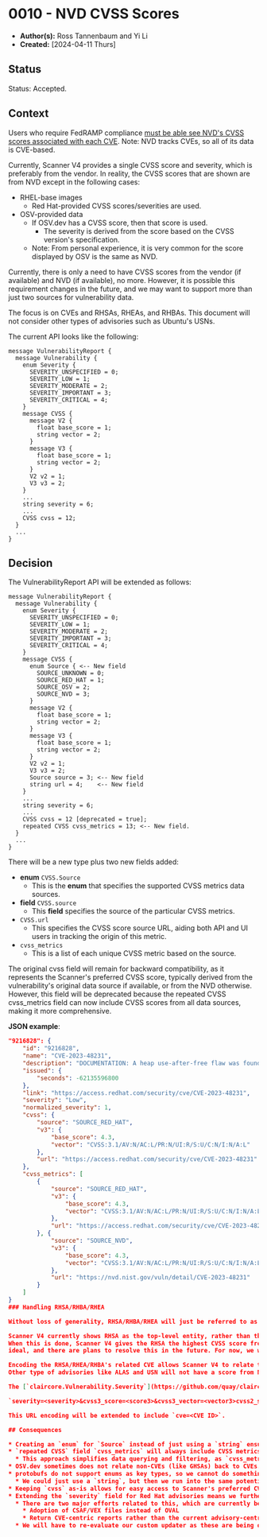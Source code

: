 # 0010 - NVD CVSS Scores

- **Author(s):** Ross Tannenbaum and Yi Li
- **Created:** [2024-04-11 Thurs]

## Status

Status: Accepted.

## Context

Users who require FedRAMP compliance [must be able see NVD's CVSS scores associated with each CVE](https://www.fedramp.gov/assets/resources/documents/CSP_Vulnerability_Scanning_Requirements.pdf).
Note: NVD tracks CVEs, so all of its data is CVE-based.

Currently, Scanner V4 provides a single CVSS score and severity, which is preferably from the vendor.
In reality, the CVSS scores that are shown are from NVD except in the following cases:

* RHEL-base images
  * Red Hat-provided CVSS scores/severities are used.
* OSV-provided data
  * If OSV.dev has a CVSS score, then that score is used.
    * The severity is derived from the score based on the CVSS version's specification.
  * Note: From personal experience, it is very common for the score displayed by OSV is the same as NVD.

Currently, there is only a need to have CVSS scores from the vendor (if available) and NVD (if available), no more.
However, it is possible this requirement changes in the future, and we may want to support more than just two
sources for vulnerability data.

The focus is on CVEs and RHSAs, RHEAs, and RHBAs. This document will not consider other types of advisories such as
Ubuntu's USNs.

The current API looks like the following:

```
message VulnerabilityReport {
  message Vulnerability {
    enum Severity {
      SEVERITY_UNSPECIFIED = 0;
      SEVERITY_LOW = 1;
      SEVERITY_MODERATE = 2;
      SEVERITY_IMPORTANT = 3;
      SEVERITY_CRITICAL = 4;
    }
    message CVSS {
      message V2 {
        float base_score = 1;
        string vector = 2;
      }
      message V3 {
        float base_score = 1;
        string vector = 2;
      }
      V2 v2 = 1;
      V3 v3 = 2;
    }
    ...
    string severity = 6;
    ...
    CVSS cvss = 12;
  }
  ...
}
```

## Decision

The VulnerabilityReport API will be extended as follows:

```
message VulnerabilityReport {
  message Vulnerability {
    enum Severity {
      SEVERITY_UNSPECIFIED = 0;
      SEVERITY_LOW = 1;
      SEVERITY_MODERATE = 2;
      SEVERITY_IMPORTANT = 3;
      SEVERITY_CRITICAL = 4;
    }
    message CVSS {
      enum Source { <-- New field
        SOURCE_UNKNOWN = 0;
        SOURCE_RED_HAT = 1;
        SOURCE_OSV = 2;
        SOURCE_NVD = 3;
      }
      message V2 {
        float base_score = 1;
        string vector = 2;
      }
      message V3 {
        float base_score = 1;
        string vector = 2;
      }
      V2 v2 = 1;
      V3 v3 = 2;
      Source source = 3; <-- New field
      string url = 4;    <-- New field
    }
    ...
    string severity = 6;
    ...
    CVSS cvss = 12 [deprecated = true];
    repeated CVSS cvss_metrics = 13; <-- New field.
  }
  ...
}
```

There will be a new type plus two new fields added:

* **enum** `CVSS.Source`
  * This is the **enum** that specifies the supported CVSS metrics data sources.
* **field** `CVSS.source`
  * This **field** specifies the source of the particular CVSS metrics.
* `CVSS.url`
  * This specifies the CVSS score source URL, aiding both API and UI users in tracking the origin of this metric.
* `cvss_metrics`
  * This is a list of each unique CVSS metric based on the source.

The original cvss field will remain for backward compatibility, as it represents the Scanner's preferred CVSS score, typically derived from the vulnerability's original data source if available, or from the NVD otherwise. 
However, this field will be deprecated because the repeated CVSS cvss_metrics field can now include CVSS scores from all data sources, making it more comprehensive.

**JSON example**:


```json
"9216828": {
	"id": "9216828",
	"name": "CVE-2023-48231",
	"description": "DOCUMENTATION: A heap use-after-free flaw was found in the vim package. ... MITIGATION: Mitigation for this issue is either not available or ..., applicability to widespread installation base or stability.",
	"issued": {
		"seconds": -62135596800
	},
	"link": "https://access.redhat.com/security/cve/CVE-2023-48231",
	"severity": "Low",
	"normalized_severity": 1,
	"cvss": {
		"source": "SOURCE_RED_HAT",
		"v3": {
			"base_score": 4.3,
			"vector": "CVSS:3.1/AV:N/AC:L/PR:N/UI:R/S:U/C:N/I:N/A:L"
		},
		"url": "https://access.redhat.com/security/cve/CVE-2023-48231"
	},
	"cvss_metrics": [
		{
			"source": "SOURCE_RED_HAT",
			"v3": {
				"base_score": 4.3,
				"vector": "CVSS:3.1/AV:N/AC:L/PR:N/UI:R/S:U/C:N/I:N/A:L"
			},
			"url": "https://access.redhat.com/security/cve/CVE-2023-48231"
		}, {
			"source": "SOURCE_NVD",
			"v3": {
				"base_score": 4.3,
				"vector": "CVSS:3.1/AV:N/AC:L/PR:N/UI:R/S:U/C:N/I:N/A:L"
			},
			"url": "https://nvd.nist.gov/vuln/detail/CVE-2023-48231"
		}
	]
}
### Handling RHSA/RHBA/RHEA

Without loss of generality, RHSA/RHBA/RHEA will just be referred to as the more well-known RHSA variant of the three.

Scanner V4 currently shows RHSA as the top-level entity, rather than the related CVE(s), when the CVE(s) is/are fixed.
When this is done, Scanner V4 gives the RHSA the highest CVSS score from the associated CVE(s). We acknowledge this is not
ideal, and there are plans to resolve this in the future. For now, we will need to support NVD scores in a compatible manner.

Encoding the RHSA/RHEA/RHBA's related CVE allows Scanner V4 to relate the advisory back to the CVE which has the highest score and search NVD for that CVE's score.
Other type of advisories like ALAS and USN will not have a score from NVD.

The [`claircore.Vulnerability.Severity`](https://github.com/quay/claircore/blob/v1.5.25/vulnerability.go#L24) is currently set to the following:

`severity=<severity>&cvss3_score=<score3>&cvss3_vector=<vector3>cvss2_score=<score2>&cvss2_vector=<vector2>`

This URL encoding will be extended to include `cve=<CVE ID>`.

## Consequences

* Creating an `enum` for `Source` instead of just using a `string` ensures consistency and limits mistakes which may be made
* `repeated CVSS` field `cvss_metrics` will always include CVSS metrics from all data sources, including the Scanner's preferred CVSS metric.
  * This approach simplifies data querying and filtering, as `cvss_metrics` will be the sole field used for filtering data or making policies.
* OSV.dev sometimes does not relate non-CVEs (like GHSAs) back to CVEs. When this happens, we cannot determine the CVSS score from NVD.
* protobufs do not support enums as key types, so we cannot do something like `map<Source, CVSS> cvss_metrics = 13`.
  * We could just use a `string`, but then we run into the same potential pitfalls mentioned previously.
* Keeping `cvss` as-is allows for easy access to Scanner's preferred CVSS score.
* Extending the `severity` field for Red Hat advisories means we further diverge away from ClairCore's Red Hat updater.
  * There are two major efforts related to this, which are currently being worked on by the Clair team:
    * Adoption of CSAF/VEX files instead of OVAL
    * Return CVE-centric reports rather than the current advisory-centric report.
  * We will have to re-evaluate our custom updater as these are being developed and completed.
